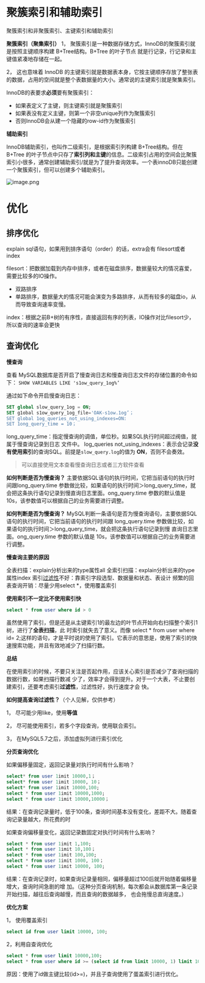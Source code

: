# 聚簇索引和辅助索引

聚簇索引和非聚簇索引、主键索引和辅助索引

**聚簇索引（聚集索引）**
1， 聚簇索引是一种数据存储方式，InnoDB的聚簇索引就是按照主键顺序构建 B+Tree结构。B+Tree 的叶子节点
就是行记录，行记录和主键值紧凑地存储在一起。

2， 这也意味着 InnoDB 的主键索引就是数据表本身，它按主键顺序存放了整张表的数据，占用的空间就是整个表数据量的大小。通常说的主键索引就是聚集索引。

InnoDB的表要求**必须**要有聚簇索引：

- 如果表定义了主键，则主键索引就是聚簇索引
- 如果表没有定义主键，则第一个非空unique列作为聚簇索引
- 否则InnoDB会从建一个隐藏的row-id作为聚簇索引

**辅助索引**

InnoDB辅助索引，也叫作二级索引，是根据索引列构建 B+Tree结构。但在B+Tree 的叶子节点中只存了**索引列和主键**的信息。二级索引占用的空间会比聚簇索引小很多，通常创建辅助索引/就是为了提升查询效率。一个表innoDB只能创建一个聚簇索引，但可以创建多个辅助索引。

![image.png](https://segmentfault.com/img/bVcQNX0)

# 优化

## 排序优化

explain sql语句，如果用到排序语句（order）的话，extra会有 filesort或者index

filesort：把数据加载到内存中排序，或者在磁盘排序，数据量较大的情况喜爱，需要比较多的IO操作。

- 双路排序
- 单路排序，数据量大的情况可能会演变为多路排序，从而有较多的磁盘io，从而导致查询速率变慢。

index：根据之前B+树的有序性，直接返回有序的列表，IO操作对比filesort少，所以查询的速率会更快



## 查询优化

**慢查询**

查看 MySQL数据库是否开启了慢查询日志和慢查询日志文件的存储位置的命令如下：
`SHOW VARIABLES LIKE 's1ow_query_1og%’`

通过如下命令开启慢查询日志：

```sql
SET global slow_query_1og = ON;
SET g1obal s1ow_query_1og_file='OAK-s1ow.1og’；
SET global 1og_queries_not_using_indexes=ON:
SET 1ong_query_time = 10；
```



long_query_time：指定慢查询的调值，单位秒。如果SQL执行时间超过阀值，就属于慢查询记录到日志
文件中。
log_queries not_using_indexes：表示会记录**没有使用索引**的查询SQL。前提是`slow_query.log`的值为
**ON**，否则不会奏效。

> 可以直接使用文本查看慢查询日志或者三方软件查看

**如何判断是否为慢查询？**
主要依据SQL语句的执行时间，它把当前语句的执行时间跟long_query.time 参数做比较，如果语句的执行时间＞long_query_time，就会把这条执行语句记录到慢直询日志里面。ong_query.time 参数的默认值是 10s，该参数值可以根据自己的业务需要进行调整。

**如何判断是否为慢查询？**
MySQL判断一条语句是否为慢查询语句，主要依据SQL语句的执行时间，它把当前语句的执行时间跟
long_query.time 参数做比较，如果语句的执行时间＞long_query_time，就会把这条执行语句记录到慢
直询日志里面。ong_query.time 参数的默认值是 10s，该参数值可以根据自己的业务需要进行调整。

**慢查询主要的原因**

全表扫描：explain分析出来的type属性all
全索引扫描：explain分析出来的type属性index
索引<u>过滤性</u>不好：靠索引字段选型、数据量和状态、表设计
频繁的回表查询开销：尽量少用select *，使用覆盖索引

**使用索引不一定比不使用索引快**

```sql
select * from user where id > 0
```

虽然使用了索引，但是还是从主键索引1的最左边的叶节点开始向右扫描整个索引1树，进行了**全表扫描**，此
时索引就失去了意义。而像 select * from user where id= 2;这样的语句，才是平时说的使用了索引。它表示的意思是，使用了索引的快速搜索功能，并且有效地减少了扫描行数。

**总结**

在使用索引的时候，不要只关注是否起作用，应该关心索引是否减少了查询扫描的数据行数，如果扫描行数减
少了，效率才会得到提升。对于一个大表，不止要创建索引，还要考虑索引**过滤性**，过滤性好，执行速度才会
快。

**如何提高查询过滤性？**（个人见解，仅供参考）

1， 尽可能少用like，使用**等值**

2， 尽可能使用索引，若多个字段查询，使用联合索引。

3， 在MySQL5.7之后，添加虚拟列进行索引优化 



**分页查询优化**

如果偏移量固定，返回记录量对执行时间有什么影响？

```sql
select* from user 1imit 10000,1；
select* from user 1imit 10000, 10；
select* from user 1imit 10000,100;
select * from user 1imit 10000,1000;
select * from user 1imit 10000,10000；
```

结果：在查询记录量时，低于100条，查询时间基本没有变化，差距不大。随着查询记录量越大，所花费的时



如果查询偏移量变化，返回记录数固定对执行时间有什么影响？

```sql
select * from user 1imit 1,100;
select * from user 1imit 10,100；
select * from user 1imit 100,100;
select * from user 1imit 1000, 100；
select * from user 1imit 10000, 100;
```

结果：在查询记录时，如果查询记录量相同，偏移量超过100后就开始随着偏移量增大，查询时间急剧的增
加。（这种分页查询机制，每次都会从数据库第一条记录开始扫描，越往后查询越慢，而且查询的数据越多，
也会拖慢总直询速度。）

**优化方案**

1， 使用覆盖索引

```sql
select id from user limit 10000, 100;
```

2，利用自查询优化

```sql
select * from user limit 10000,100;
select * from user where id >= (select id from limit 10000, 1) limit 10000,100;
```

原因：使用了id做主键比较(id>=)，并且子查询使用了蛋盖索引进行优化。





